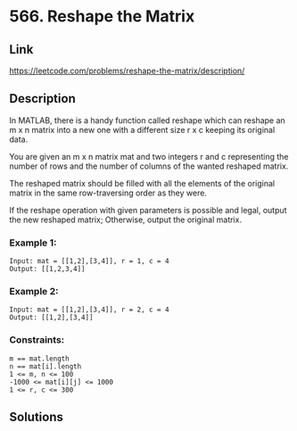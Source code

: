 # 566. Reshape the Matrix

## Link
https://leetcode.com/problems/reshape-the-matrix/description/

## Description

In MATLAB, there is a handy function called reshape which can reshape an m x n matrix into a new one with a different size r x c keeping its original data.

You are given an m x n matrix mat and two integers r and c representing the number of rows and the number of columns of the wanted reshaped matrix.

The reshaped matrix should be filled with all the elements of the original matrix in the same row-traversing order as they were.

If the reshape operation with given parameters is possible and legal, output the new reshaped matrix; Otherwise, output the original matrix.

### Example 1:
```
Input: mat = [[1,2],[3,4]], r = 1, c = 4
Output: [[1,2,3,4]]
```

### Example 2:
```
Input: mat = [[1,2],[3,4]], r = 2, c = 4
Output: [[1,2],[3,4]]
```
 
### Constraints:
```
m == mat.length
n == mat[i].length
1 <= m, n <= 100
-1000 <= mat[i][j] <= 1000
1 <= r, c <= 300
```

## Solutions
